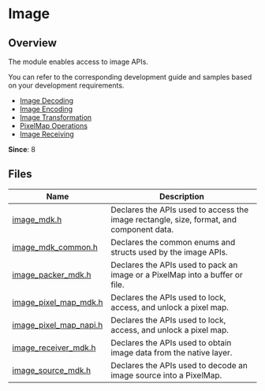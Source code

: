 # Image
<!--Kit: Image Kit-->
<!--Subsystem: Multimedia-->
<!--Owner: @aulight02-->
<!--SE: @liyang_bryan-->
<!--TSE: @xchaosioda-->

## Overview

The module enables access to image APIs.

You can refer to the corresponding development guide and samples based on your development requirements.

- [Image Decoding](../../media/image/image-decoding-native.md)
- [Image Encoding](../../media/image/image-encoding-native.md)
- [Image Transformation](../../media/image/image-transformation-native.md)
- [PixelMap Operations](../../media/image/image-pixelmap-operation-native.md)
- [Image Receiving](../../media/image/image-receiver-native.md)

**Since**: 8

## Files

| Name| Description|
| -- | -- |
| [image_mdk.h](capi-image-mdk-h.md) | Declares the APIs used to access the image rectangle, size, format, and component data.|
| [image_mdk_common.h](capi-image-mdk-common-h.md) | Declares the common enums and structs used by the image APIs.|
| [image_packer_mdk.h](capi-image-packer-mdk-h.md) | Declares the APIs used to pack an image or a PixelMap into a buffer or file.|
| [image_pixel_map_mdk.h](capi-image-pixel-map-mdk-h.md) | Declares the APIs used to lock, access, and unlock a pixel map.|
| [image_pixel_map_napi.h](capi-image-pixel-map-napi-h.md) | Declares the APIs used to lock, access, and unlock a pixel map.|
| [image_receiver_mdk.h](capi-image-receiver-mdk-h.md) | Declares the APIs used to obtain image data from the native layer.|
| [image_source_mdk.h](capi-image-source-mdk-h.md) | Declares the APIs used to decode an image source into a PixelMap.|
